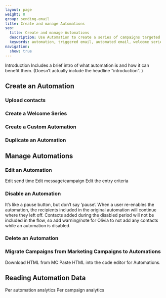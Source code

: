 ```yaml
---
layout: page
weight: 0
group: sending-email
title: Create and manage Automations
seo:
  title: Create and manage Automations
  description: Use Automation to create a series of campaigns targeted towards a specific audience. 
  keywords: automation, triggered email, automated email, welcome series
navigation:
  show: true
---
```

Introduction
Includes a brief intro of what automation is and how it can benefit them. (Doesn’t actually include the headline “introduction”. )
## Create an Automation


### Upload contacts

### Create a Welcome Series

### Create a Custom Automation

### Duplicate an Automation

## Manage Automations

### Edit an Automation
Edit send time
Edit message/campaign
Edit the entry criteria

### Disable an Automation
It’s like a pause button, but don’t say ‘pause’.
When a user re-enables the automation, the recipients included in the original automation will continue where they left off. Contacts added during the disabled period will not be included in the flow, so add warning/note for Olivia to not add any contacts while an automation is disabled.
### Delete an Automation

### Migrate Campaigns from Marketing Campaigns to Automations
Download HTML from MC
Paste HTML into the code editor for Automations.

## Reading Automation Data

Per automation analytics
Per campaign analytics


